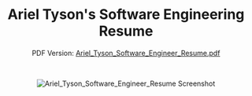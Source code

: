 <div align="center">

# Ariel Tyson's Software Engineering Resume

PDF Version: [Ariel_Tyson_Software_Engineer_Resume.pdf](https://github.com/arieltyson/Ariel_Tyson_Software_Engineer_Resume/blob/main/Ariel_Tyson_Software_Engineer_Resume.pdf)


<br>

![Ariel_Tyson_Software_Engineer_Resume Screenshot](https://github.com/user-attachments/assets/68d8ada8-71a6-418c-ab35-a8b8ebdd9d45)

</div>



